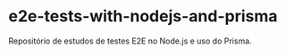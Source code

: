 # e2e-tests-with-nodejs-and-prisma
Repositório de estudos de testes E2E no Node.js e uso do Prisma.

